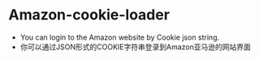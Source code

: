 # Amazon-cookie-loader
* You can login to the Amazon website by Cookie json string. 
* 你可以通过JSON形式的COOKIE字符串登录到Amazon亚马逊的网站界面
